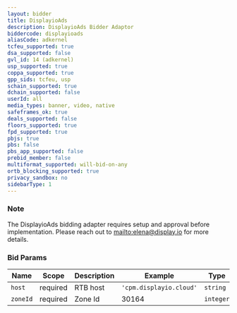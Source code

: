```yaml
---
layout: bidder
title: DisplayioAds
description: DisplayioAds Bidder Adaptor
biddercode: displayioads
aliasCode: adkernel
tcfeu_supported: true
dsa_supported: false
gvl_id: 14 (adkernel)
usp_supported: true
coppa_supported: true
gpp_sids: tcfeu, usp
schain_supported: true
dchain_supported: false
userId: all
media_types: banner, video, native
safeframes_ok: true
deals_supported: false
floors_supported: true
fpd_supported: true
pbjs: true
pbs: false
pbs_app_supported: false
prebid_member: false
multiformat_supported: will-bid-on-any
ortb_blocking_supported: true
privacy_sandbox: no
sidebarType: 1
---
```


### Note

The DisplayioAds bidding adapter requires setup and approval before implementation. Please reach out to [mailto:elena@display.io](elena@display.io) for more details.

### Bid Params


| Name     | Scope    | Description           | Example                   | Type     |
|----------|----------|-----------------------|---------------------------|----------|
| `host`   | required | RTB host | `'cpm.displayio.cloud'` | `string` |
| `zoneId` | required | Zone Id           | 30164                 | `integer` |
